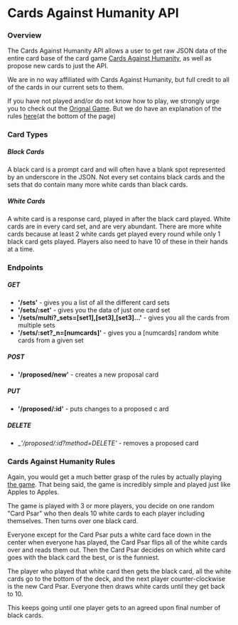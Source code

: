 # Cards Against Humanity API
### Overview
The Cards Against Humanity API allows a user to get raw JSON data of the entire card base of the card game [Cards Against Humanity][cah], as well as propose new cards to just the API.

We are in no way affiliated with Cards Against Humanity, but full credit to all of the cards in our current sets to them.

If you have not played and/or do not know how to play, we strongly urge you to check out the [Orignal Game][cah]. But we do have an explanation of the rules [here](#Cards-Against-Humanity-Rules)(at the bottom of the page)

### Card Types

##### Black Cards
A black card is a prompt card and will often have a blank spot represented by an underscore in the JSON. Not every set contains black cards and the sets that do contain many more white cards than black cards.

##### White Cards
A white card is a response card, played in after the black card played. White cards are in every card set, and are very abundant. There are more white cards because at least 2 white cards get played every round while only 1 black card gets played. Players also need to have 10 of these in their hands at a time.

### Endpoints

##### GET
* __'/sets'__ - gives you a list of all the different card sets
* __'/sets/:set'__ - gives you the data of just one card set
* __'/sets/multi?\_sets=[set1],[set3],[set3]...'__ - gives you all the cards from multiple sets
* __'/sets/:set?\_n=[numcards]'__ - gives you a [numcards] random white cards from a given set  

##### POST
* __'/proposed/new'__ - creates a new proposal card

##### PUT
* __'/proposed/:id'__ - puts changes to a proposed c ard

##### DELETE
* __'/proposed/:id?_method=DELETE'__ - removes a proposed card

### Cards Against Humanity Rules
Again, you would get a much better grasp of the rules by actually playing [the game][cah].
That being said, the game is incredibly simple and played just like Apples to Apples.   

The game is played with 3 or more players, you decide on one random "Card Psar" who then deals 10 white cards to each player including themselves. Then turns over one black card.  

Everyone except for the Card Psar puts a white card face down in the center when everyone has played, the Card Psar flips all of the white cards over and reads them out. Then the Card Psar decides on which white card goes with the black card the best, or is the funniest.  

The player who played that white card then gets the black card, all the white cards go to the bottom of the deck, and the next player counter-clockwise is the new Card Psar. Everyone then draws white cards until they get back to 10.

This keeps going until one player gets to an agreed
upon final number of black cards.




[cah]: https://cardsagainsthumanity.com/